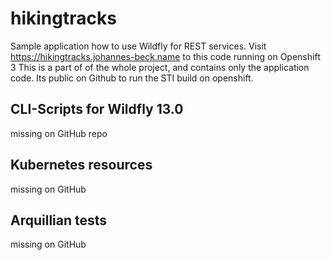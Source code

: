 # hikingtracks

Sample application how to use Wildfly for REST services. 
Visit https://hikingtracks.johannes-beck.name to this code running on Openshift 3
This is a part of of the whole project, and contains only the application code.
Its public on Github to run the STI build on openshift.

## CLI-Scripts for Wildfly 13.0

missing on GitHub repo

## Kubernetes resources

missing on GitHub

## Arquillian tests

missing on GitHub
